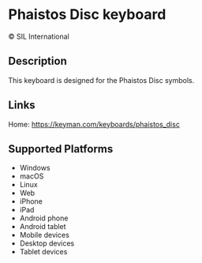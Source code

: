 Phaistos Disc keyboard
==============

© SIL International

Description
-----------

This keyboard is designed for the Phaistos Disc symbols.

Links
-----

Home: https://keyman.com/keyboards/phaistos_disc

Supported Platforms
-------------------
 * Windows
 * macOS
 * Linux
 * Web
 * iPhone
 * iPad
 * Android phone
 * Android tablet
 * Mobile devices
 * Desktop devices
 * Tablet devices

